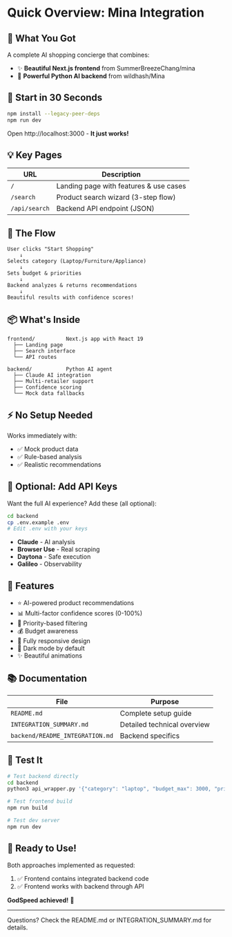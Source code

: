 # Quick Overview: Mina Integration

## 🎯 What You Got

A complete AI shopping concierge that combines:
- ✨ **Beautiful Next.js frontend** from SummerBreezeChang/mina
- 🤖 **Powerful Python AI backend** from wildhash/Mina

## 🚀 Start in 30 Seconds

```bash
npm install --legacy-peer-deps
npm run dev
```

Open http://localhost:3000 - **It just works!**

## 💡 Key Pages

| URL | Description |
|-----|-------------|
| `/` | Landing page with features & use cases |
| `/search` | Product search wizard (3-step flow) |
| `/api/search` | Backend API endpoint (JSON) |

## 🔄 The Flow

```
User clicks "Start Shopping" 
    ↓
Selects category (Laptop/Furniture/Appliance)
    ↓
Sets budget & priorities
    ↓
Backend analyzes & returns recommendations
    ↓
Beautiful results with confidence scores!
```

## 📦 What's Inside

```
frontend/          Next.js app with React 19
  ├── Landing page
  ├── Search interface  
  └── API routes

backend/           Python AI agent
  ├── Claude AI integration
  ├── Multi-retailer support
  ├── Confidence scoring
  └── Mock data fallbacks
```

## ⚡ No Setup Needed

Works immediately with:
- ✅ Mock product data
- ✅ Rule-based analysis
- ✅ Realistic recommendations

## 🔑 Optional: Add API Keys

Want the full AI experience? Add these (all optional):

```bash
cd backend
cp .env.example .env
# Edit .env with your keys
```

- **Claude** - AI analysis
- **Browser Use** - Real scraping
- **Daytona** - Safe execution
- **Galileo** - Observability

## 🎨 Features

- ⭐ AI-powered product recommendations
- 📊 Multi-factor confidence scores (0-100%)
- 🎯 Priority-based filtering
- 💰 Budget awareness
- 📱 Fully responsive design
- 🌙 Dark mode by default
- ✨ Beautiful animations

## 📚 Documentation

| File | Purpose |
|------|---------|
| `README.md` | Complete setup guide |
| `INTEGRATION_SUMMARY.md` | Detailed technical overview |
| `backend/README_INTEGRATION.md` | Backend specifics |

## 🧪 Test It

```bash
# Test backend directly
cd backend
python3 api_wrapper.py '{"category": "laptop", "budget_max": 3000, "priorities": ["Performance"]}'

# Test frontend build
npm run build

# Test dev server
npm run dev
```

## 🎉 Ready to Use!

Both approaches implemented as requested:
1. ✅ Frontend contains integrated backend code
2. ✅ Frontend works with backend through API

**GodSpeed achieved!** 🚀

---

Questions? Check the README.md or INTEGRATION_SUMMARY.md for details.
